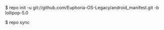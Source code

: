 $ repo init -u git://github.com/Euphoria-OS-Legacy/android_manifest.git -b lollipop-5.0

$ repo sync
